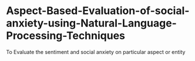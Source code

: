 # Aspect-Based-Evaluation-of-social-anxiety-using-Natural-Language-Processing-Techniques
To Evaluate the sentiment and social anxiety on particular aspect or entity
